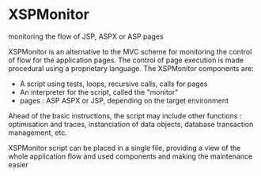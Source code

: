 # XSPMonitor
monitoring the flow of JSP, ASPX or ASP pages

XSPMonitor is an alternative to the MVC scheme for monitoring the control of flow for the application pages.
The control of page execution is made procedural using a proprietary language. The XSPMonitor components are:
- A script using tests, loops, recursive calls, calls for pages
- An interpreter for the script, called the "monitor"
- pages : ASP ASPX or JSP, depending on the target environment

Ahead of the basic instructions, the script may include other functions : optimisation and traces, instanciation of data objects, database transaction management, etc.

XSPMonitor script can be placed in a single file, providing a view of the whole application flow and used components and making the maintenance easier
